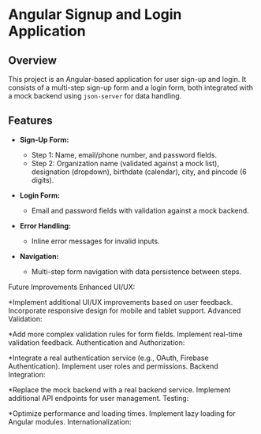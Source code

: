 # Angular Signup and Login Application

## Overview

This project is an Angular-based application for user sign-up and login. It consists of a multi-step sign-up form and a login form, both integrated with a mock backend using `json-server` for data handling.

## Features

- **Sign-Up Form:**
  - Step 1: Name, email/phone number, and password fields.
  - Step 2: Organization name (validated against a mock list), designation (dropdown), birthdate (calendar), city, and pincode (6 digits).

- **Login Form:**
  - Email and password fields with validation against a mock backend.
  
- **Error Handling:**
  - Inline error messages for invalid inputs.
  
- **Navigation:**
  - Multi-step form navigation with data persistence between steps.

Future Improvements
Enhanced UI/UX:

*Implement additional UI/UX improvements based on user feedback.
Incorporate responsive design for mobile and tablet support.
Advanced Validation:

*Add more complex validation rules for form fields.
Implement real-time validation feedback.
Authentication and Authorization:

*Integrate a real authentication service (e.g., OAuth, Firebase Authentication).
Implement user roles and permissions.
Backend Integration:

*Replace the mock backend with a real backend service.
Implement additional API endpoints for user management.
Testing:

*Optimize performance and loading times.
Implement lazy loading for Angular modules.
Internationalization:

